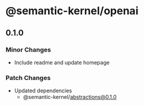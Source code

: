 # @semantic-kernel/openai

## 0.1.0

### Minor Changes

- Include readme and update homepage

### Patch Changes

- Updated dependencies
  - @semantic-kernel/abstractions@0.1.0
